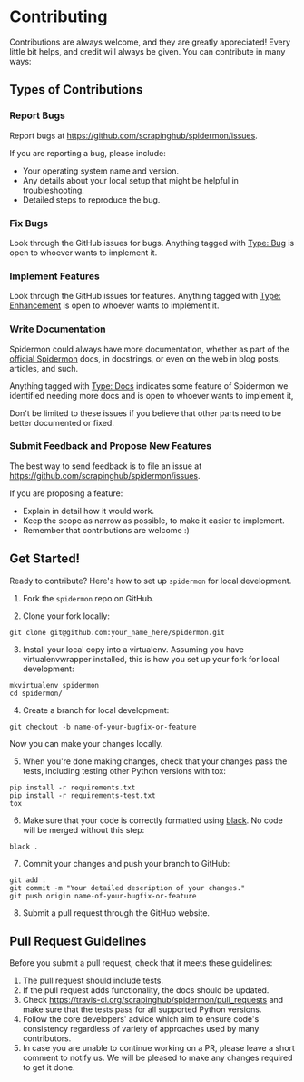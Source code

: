 # Contributing

Contributions are always welcome, and they are greatly appreciated! Every little
bit helps, and credit will always be given. You can contribute in many ways:

## Types of Contributions

### Report Bugs

Report bugs at https://github.com/scrapinghub/spidermon/issues.

If you are reporting a bug, please include:

* Your operating system name and version.
* Any details about your local setup that might be helpful in troubleshooting.
* Detailed steps to reproduce the bug.

### Fix Bugs

Look through the GitHub issues for bugs. Anything tagged with [Type: Bug](https://github.com/scrapinghub/spidermon/labels/Type%3A%20Bug) is
open to whoever wants to implement it.

### Implement Features

Look through the GitHub issues for features. Anything tagged with
[Type: Enhancement](https://github.com/scrapinghub/spidermon/labels/Type%3A%20Enhancement) is open to whoever wants to implement it.

### Write Documentation

Spidermon could always have more documentation, whether as part of the
[official Spidermon](http://spidermon.readthedocs.io/) docs, in docstrings, or even on the web in blog posts,
articles, and such.

Anything tagged with [Type: Docs](https://github.com/scrapinghub/spidermon/labels/Type%3A%20Docs) indicates some feature of Spidermon we
identified needing more docs and is open to whoever wants to implement it,

Don't be limited to these issues if you believe that other parts need to be
better documented or fixed.

### Submit Feedback and Propose New Features

The best way to send feedback is to file an issue at
https://github.com/scrapinghub/spidermon/issues.

If you are proposing a feature:

* Explain in detail how it would work.
* Keep the scope as narrow as possible, to make it easier to implement.
* Remember that contributions are welcome :)

## Get Started!

Ready to contribute? Here's how to set up `spidermon` for local development.

1. Fork the `spidermon` repo on GitHub.

2. Clone your fork locally:

`git clone git@github.com:your_name_here/spidermon.git`

3. Install your local copy into a virtualenv. Assuming you have virtualenvwrapper installed, this is how you set up your fork for local development:
```
mkvirtualenv spidermon
cd spidermon/
```
4. Create a branch for local development:

`git checkout -b name-of-your-bugfix-or-feature`

   Now you can make your changes locally.

5. When you're done making changes, check that your changes pass the tests,
including testing other Python versions with tox:
```
pip install -r requirements.txt
pip install -r requirements-test.txt
tox
```
6. Make sure that your code is correctly formatted using [black](https://pypi.org/project/black/). No code will be merged without this step:

`black .`

7. Commit your changes and push your branch to GitHub:
```
git add .
git commit -m "Your detailed description of your changes."
git push origin name-of-your-bugfix-or-feature
```
8. Submit a pull request through the GitHub website.

## Pull Request Guidelines

Before you submit a pull request, check that it meets these guidelines:

1. The pull request should include tests.
2. If the pull request adds functionality, the docs should be updated.
3. Check https://travis-ci.org/scrapinghub/spidermon/pull_requests
   and make sure that the tests pass for all supported Python versions.
4. Follow the core developers' advice which aim to ensure code's consistency
   regardless of variety of approaches used by many contributors.
5. In case you are unable to continue working on a PR, please leave a short
   comment to notify us. We will be pleased to make any changes required to get
   it done.
